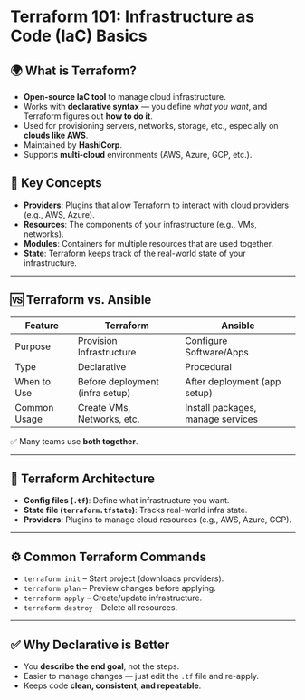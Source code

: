 # Terraform 101: Infrastructure as Code (IaC) Basics

## 🌍 **What is Terraform?**

* **Open-source IaC tool** to manage cloud infrastructure.
* Works with **declarative syntax** — you define *what you want*, and Terraform figures out **how to do it**.
* Used for provisioning servers, networks, storage, etc., especially on **clouds like AWS**.
* Maintained by **HashiCorp**.
* Supports **multi-cloud** environments (AWS, Azure, GCP, etc.).

## 📜 **Key Concepts**

* **Providers**: Plugins that allow Terraform to interact with cloud providers (e.g., AWS, Azure).
* **Resources**: The components of your infrastructure (e.g., VMs, networks).
* **Modules**: Containers for multiple resources that are used together.
* **State**: Terraform keeps track of the real-world state of your infrastructure.

---

## 🆚 **Terraform vs. Ansible**

| Feature      | Terraform                       | Ansible                           |
| ------------ | ------------------------------- | --------------------------------- |
| Purpose      | Provision Infrastructure        | Configure Software/Apps           |
| Type         | Declarative                     | Procedural                        |
| When to Use  | Before deployment (infra setup) | After deployment (app setup)      |
| Common Usage | Create VMs, Networks, etc.      | Install packages, manage services |

✅ Many teams use **both together**.

---

## 🧱 **Terraform Architecture**

* **Config files (`.tf`)**: Define what infrastructure you want.
* **State file (`terraform.tfstate`)**: Tracks real-world infra state.
* **Providers**: Plugins to manage cloud resources (e.g., AWS, Azure, GCP).

---

## ⚙️ **Common Terraform Commands**

* `terraform init` – Start project (downloads providers).
* `terraform plan` – Preview changes before applying.
* `terraform apply` – Create/update infrastructure.
* `terraform destroy` – Delete all resources.

---

## ✅ **Why Declarative is Better**

* You **describe the end goal**, not the steps.
* Easier to manage changes — just edit the `.tf` file and re-apply.
* Keeps code **clean, consistent, and repeatable**.


